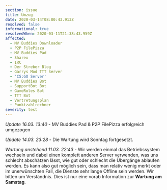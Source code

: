 ```yaml
---
section: issue
title: Umzug
date: 2020-03-14T08:00:43.913Z
resolved: false
informational: true
resolvedWhen: 2020-03-11T21:38:43.959Z
affected:
  - MV Buddies Downloader
  - P2P FilePizza
  - MV Buddies Pad
  - Sharex
  - IRC
  - Der Streber Blog
  - Garrys Mod TTT Server
  - 'CS:GO Server'
  - MV Buddies Bot
  - SupportBot Bot
  - GameRoles Bot
  - TTT Bot
  - Vertretungsplan
  - Punktzahlrechner
severity: test
---
```

*Update 16.03. 13:40* - MV Buddies Pad & P2P FilePizza erfolgreich umgezogen

*Update 14.03. 23:28* - Die Wartung wird Sonntag fortgesetzt.

*Wartung anstehend 11.03. 22:43* - Wir werden einmal das Betriebssystem wechseln und dabei einen komplett anderen Server verwenden, was uns schlecht abschätzen lässt, wie gut oder schlecht die Übergänge ablaufen werden. Es kann also gut möglich sein, dass man relativ wenig merkt oder im unerwünschten Fall, die Dienste sehr lange Offline sein werden. Wir bitten um Verständnis. Dies ist nur eine vorab Information zur **Wartung am Samstag**.